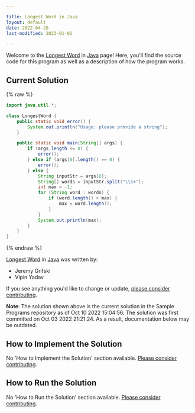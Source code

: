 ```yaml
---

title: Longest Word in Java
layout: default
date: 2022-04-28
last-modified: 2023-01-01

---
```


Welcome to the [Longest Word](https://sampleprograms.io/projects/longest-word) in [Java](https://sampleprograms.io/languages/java) page! Here, you'll find the source code for this program as well as a description of how the program works.

## Current Solution

{% raw %}

```java
import java.util.*;

class LongestWord {
    public static void error() {
        System.out.println("Usage: please provide a string");
    }

    public static void main(String[] args) {
        if (args.length <= 0) {
            error();
        } else if (args[0].length() == 0) {
            error();
        } else {
            String inputStr = args[0];
            String[] words = inputStr.split("\\s+");
            int max = -1;
            for (String word : words) {
                if (word.length() > max) {
                    max = word.length();
                }
            }
            System.out.println(max);
        }
    }
}
```

{% endraw %}

[Longest Word](https://sampleprograms.io/projects/longest-word) in [Java](https://sampleprograms.io/languages/java) was written by:

- Jeremy Grifski
- Vipin Yadav

If you see anything you'd like to change or update, [please consider contributing](https://github.com/TheRenegadeCoder/sample-programs).

**Note**: The solution shown above is the current solution in the Sample Programs repository as of Oct 10 2022 15:04:56. The solution was first committed on Oct 03 2022 21:21:24. As a result, documentation below may be outdated.

## How to Implement the Solution

No 'How to Implement the Solution' section available. [Please consider contributing](https://github.com/TheRenegadeCoder/sample-programs-website).

## How to Run the Solution

No 'How to Run the Solution' section available. [Please consider contributing](https://github.com/TheRenegadeCoder/sample-programs-website).